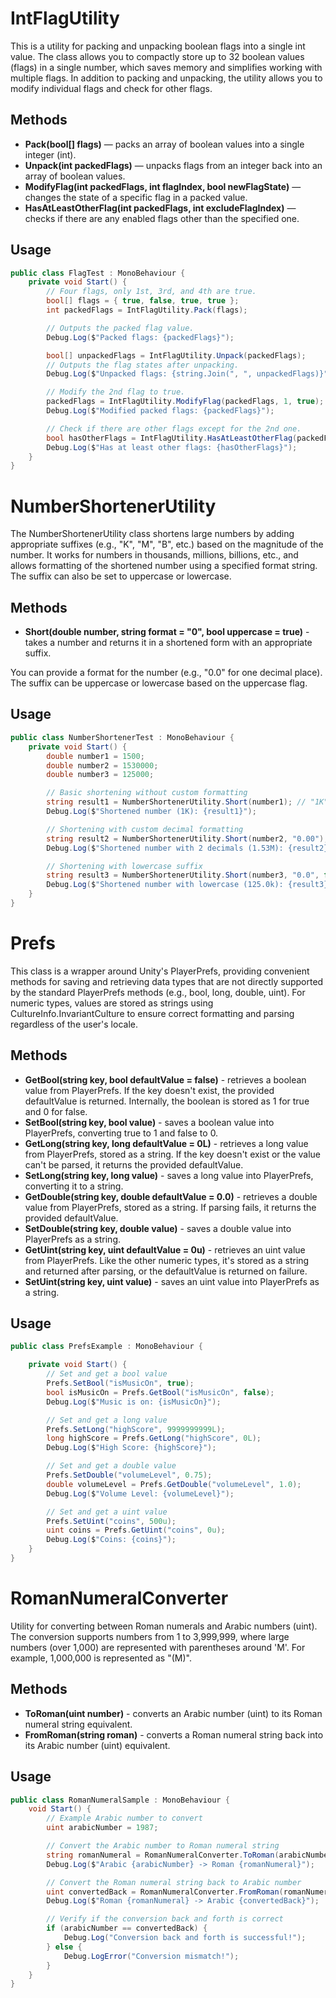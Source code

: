 # IntFlagUtility
This is a utility for packing and unpacking boolean flags into a single int value. The class allows you to compactly store up to 32 boolean values ​​(flags) in a single number, which saves memory and simplifies working with multiple flags. In addition to packing and unpacking, the utility allows you to modify individual flags and check for other flags.

## Methods
* **Pack(bool[] flags)** — packs an array of boolean values ​​into a single integer (int).
* **Unpack(int packedFlags)** — unpacks flags from an integer back into an array of boolean values.
* **ModifyFlag(int packedFlags, int flagIndex, bool newFlagState)** — changes the state of a specific flag in a packed value.
* **HasAtLeastOtherFlag(int packedFlags, int excludeFlagIndex)** — checks if there are any enabled flags other than the specified one.

## Usage
``` csharp
public class FlagTest : MonoBehaviour {
    private void Start() {
        // Four flags, only 1st, 3rd, and 4th are true.
        bool[] flags = { true, false, true, true };
        int packedFlags = IntFlagUtility.Pack(flags);

        // Outputs the packed flag value.
        Debug.Log($"Packed flags: {packedFlags}");

        bool[] unpackedFlags = IntFlagUtility.Unpack(packedFlags);
        // Outputs the flag states after unpacking.
        Debug.Log($"Unpacked flags: {string.Join(", ", unpackedFlags)}");

        // Modify the 2nd flag to true.
        packedFlags = IntFlagUtility.ModifyFlag(packedFlags, 1, true);
        Debug.Log($"Modified packed flags: {packedFlags}");

        // Check if there are other flags except for the 2nd one.
        bool hasOtherFlags = IntFlagUtility.HasAtLeastOtherFlag(packedFlags, 1);
        Debug.Log($"Has at least other flags: {hasOtherFlags}");
    }
}
```

# NumberShortenerUtility
The NumberShortenerUtility class shortens large numbers by adding appropriate suffixes (e.g., "K", "M", "B", etc.) based on the magnitude of the number. It works for numbers in thousands, millions, billions, etc., and allows formatting of the shortened number using a specified format string. The suffix can also be set to uppercase or lowercase.

## Methods
* **Short(double number, string format = "0", bool uppercase = true)** - takes a number and returns it in a shortened form with an appropriate suffix.

You can provide a format for the number (e.g., "0.0" for one decimal place). The suffix can be uppercase or lowercase based on the uppercase flag.

## Usage
``` csharp
public class NumberShortenerTest : MonoBehaviour {
	private void Start() {
		double number1 = 1500;
		double number2 = 1530000;
		double number3 = 125000;

		// Basic shortening without custom formatting
		string result1 = NumberShortenerUtility.Short(number1); // "1K"
		Debug.Log($"Shortened number (1K): {result1}");

		// Shortening with custom decimal formatting
		string result2 = NumberShortenerUtility.Short(number2, "0.00"); // "1.53M"
		Debug.Log($"Shortened number with 2 decimals (1.53M): {result2}");

		// Shortening with lowercase suffix
		string result3 = NumberShortenerUtility.Short(number3, "0.0", false); // "125.0k"
		Debug.Log($"Shortened number with lowercase (125.0k): {result3}");
	}
}
```

# Prefs
This class is a wrapper around Unity's PlayerPrefs, providing convenient methods for saving and retrieving data types that are not directly supported by the standard PlayerPrefs methods (e.g., bool, long, double, uint). For numeric types, values are stored as strings using CultureInfo.InvariantCulture to ensure correct formatting and parsing regardless of the user's locale.

## Methods
* **GetBool(string key, bool defaultValue = false)** - retrieves a boolean value from PlayerPrefs. If the key doesn't exist, the provided defaultValue is returned. Internally, the boolean is stored as 1 for true and 0 for false.
* **SetBool(string key, bool value)** - saves a boolean value into PlayerPrefs, converting true to 1 and false to 0.
* **GetLong(string key, long defaultValue = 0L)** - retrieves a long value from PlayerPrefs, stored as a string. If the key doesn't exist or the value can't be parsed, it returns the provided defaultValue.
* **SetLong(string key, long value)** - saves a long value into PlayerPrefs, converting it to a string.
* **GetDouble(string key, double defaultValue = 0.0)** - retrieves a double value from PlayerPrefs, stored as a string. If parsing fails, it returns the provided defaultValue.
* **SetDouble(string key, double value)** - saves a double value into PlayerPrefs as a string.
* **GetUint(string key, uint defaultValue = 0u)** - retrieves an uint value from PlayerPrefs. Like the other numeric types, it's stored as a string and returned after parsing, or the defaultValue is returned on failure.
* **SetUint(string key, uint value)** - saves an uint value into PlayerPrefs as a string.

## Usage
``` csharp
public class PrefsExample : MonoBehaviour {

    private void Start() {
        // Set and get a bool value
        Prefs.SetBool("isMusicOn", true);
        bool isMusicOn = Prefs.GetBool("isMusicOn", false);
        Debug.Log($"Music is on: {isMusicOn}");

        // Set and get a long value
        Prefs.SetLong("highScore", 9999999999L);
        long highScore = Prefs.GetLong("highScore", 0L);
        Debug.Log($"High Score: {highScore}");

        // Set and get a double value
        Prefs.SetDouble("volumeLevel", 0.75);
        double volumeLevel = Prefs.GetDouble("volumeLevel", 1.0);
        Debug.Log($"Volume Level: {volumeLevel}");

        // Set and get a uint value
        Prefs.SetUint("coins", 500u);
        uint coins = Prefs.GetUint("coins", 0u);
        Debug.Log($"Coins: {coins}");
    }
}
```

# RomanNumeralConverter
Utility for converting between Roman numerals and Arabic numbers (uint). The conversion supports numbers from 1 to 3,999,999, where large numbers (over 1,000) are represented with parentheses around 'M'. For example, 1,000,000 is represented as "(M)".

## Methods
* **ToRoman(uint number)** - converts an Arabic number (uint) to its Roman numeral string equivalent.
* **FromRoman(string roman)** - converts a Roman numeral string back into its Arabic number (uint) equivalent.

## Usage
``` csharp
public class RomanNumeralSample : MonoBehaviour {
    void Start() {
        // Example Arabic number to convert
        uint arabicNumber = 1987;

        // Convert the Arabic number to Roman numeral string
        string romanNumeral = RomanNumeralConverter.ToRoman(arabicNumber);
        Debug.Log($"Arabic {arabicNumber} -> Roman {romanNumeral}");

        // Convert the Roman numeral string back to Arabic number
        uint convertedBack = RomanNumeralConverter.FromRoman(romanNumeral);
        Debug.Log($"Roman {romanNumeral} -> Arabic {convertedBack}");

        // Verify if the conversion back and forth is correct
        if (arabicNumber == convertedBack) {
            Debug.Log("Conversion back and forth is successful!");
        } else {
            Debug.LogError("Conversion mismatch!");
        }
    }
}
```
